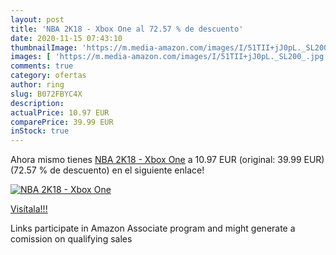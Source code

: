 ```yaml
---
layout: post
title: 'NBA 2K18 - Xbox One al 72.57 % de descuento'
date: 2020-11-15 07:43:10
thumbnailImage: 'https://m.media-amazon.com/images/I/51TII+jJ0pL._SL200_.jpg'
images: [ 'https://m.media-amazon.com/images/I/51TII+jJ0pL._SL200_.jpg' ]
comments: true
category: ofertas
author: ring
slug: B072FBYC4X
description:
actualPrice: 10.97 EUR
comparePrice: 39.99 EUR
inStock: true
---
```


Ahora mismo tienes [NBA 2K18 - Xbox One](https://www.amazon.it/dp/B072FBYC4X/?tag=tolees00-21) a 10.97 EUR (original: 39.99 EUR) (72.57 %  de descuento) en el siguiente enlace!

[![NBA 2K18 - Xbox One](https://m.media-amazon.com/images/I/51TII+jJ0pL._SL200_.jpg)](https://www.amazon.it/dp/B072FBYC4X/?tag=tolees00-21)

[Visítala!!!](https://www.amazon.it/dp/B072FBYC4X/?tag=tolees00-21)

Links participate in Amazon Associate program and might generate a comission on qualifying sales
